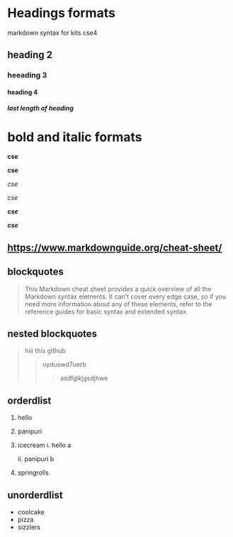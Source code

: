 # Headings  formats
markdown syntax for kits cse4
## heading 2
### heeading 3
#### heading 4
##### last length of heading
# bold and italic formats
**cse**

__cse__

*cse*

_cse_

_**cse**_

__*cse*__

## https://www.markdownguide.org/cheat-sheet/

## blockquotes
> This Markdown cheat sheet provides a quick overview of all the Markdown syntax elements. It can’t cover every edge case, so if you need more information about any of these elements, refer to the reference guides for basic syntax and extended syntax.
## nested blockquotes
> hiii this github 
>> uyduswd7uerb
>>>  asdfglkjgsdjhwe
## orderdlist
1. hello
3. panipuri
2. icecream
    i. hello a
    
    ii. panipuri b
    
4. springrolls
## unorderdlist
- coolcake
- pizza
- sizzlers
